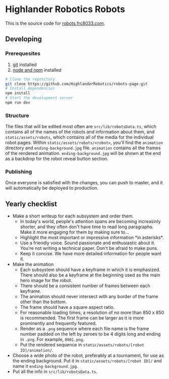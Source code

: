 # Highlander Robotics Robots

This is the source code for [robots.frc8033.com](https://robots.frc8033.com/).

## Developing
### Prerequesites
1. [git](https://git-scm.com/) installed
1. [node and npm](https://nodejs.org/) installed

```bash
# Clone the repository
git clone https://github.com/HighlanderRobotics/robots-page.git
# Install dependencies
npm install
# Start the development server
npm run dev
```

### Structure
The files that will be edited most often are `src/lib/robotsData.ts`, which contains all of the names of the robots and information about them, and `static/assets/robots`, which contains all of the media for the individual robot pages. Within `static/assets/robots/<robot>`, you'll find the `animation` directory and `ending-background.jpg` file. `animation` contains all the frames of the rendered animation. `ending-background.jpg` will be shown at the end as a backdrop for the robot reveal button section.

### Publishing
Once everyone is satisfied with the changes, you can push to master, and it will automatically be deployed to production.

## Yearly checklist
- Make a short writeup for each subsystem and order them.
    - In today's world, people's attention spans are becoming increasinly shorter, and they often don't have time to read long paragraphs. Make it more engaging for them by making sure to...
    - Highlight the most important or impressive information \*in asterisks\*.
    - Use a friendly voice. Sound passionate and enthusiastic about it. You're not writing a technical paper. Don't be afraid to make puns.
    - Keep it concise. We have more detailed information for people want it.
- Make the animation
    - Each subsystem should have a keyframe in which it is emphasized. There should also be a keyframe at the beginning used as the main hero image for the robot.
    - There should be a consistent number of frames between each keyframe.
    - The animation should never intersect with any border of the frame other than the bottom.
    - The frame should have a square aspect ratio.
    - For reasonable loading times, a resolution of no more than 850 x 850 is recommended. The first frame can be larger as it is more prominently and frequently featured.
    - Render as a `.png` sequence where each file name is the frame number padded on the left by zeroes to be 4 digits long and ending in `.png`. For example, `0001.png`.
    - Put the rendered sequence in `static/assets/robots/[robot ID]/animation/`.
- Choose a wide photo of the robot, preferably at a tournament, for use as the ending background. Put it in `static/assets/robots/[robot ID]/` and name it `ending-background.jpg`.
- Put all the info in `src/lib/robotsData.ts`.


